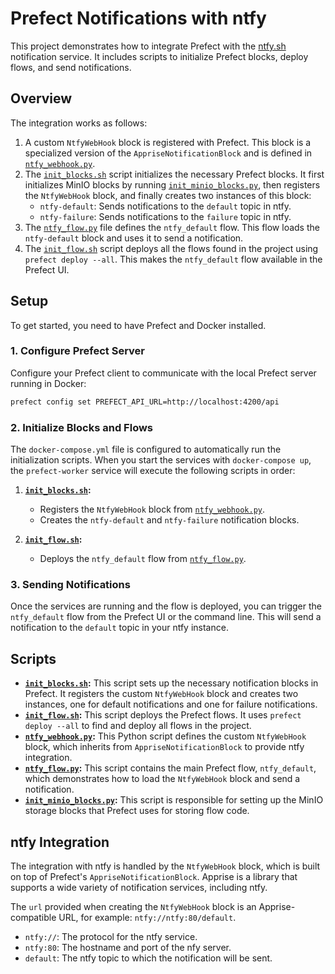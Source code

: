 # Prefect Notifications with ntfy

This project demonstrates how to integrate Prefect with the [ntfy.sh](https://ntfy.sh/) notification service. It includes scripts to initialize Prefect blocks, deploy flows, and send notifications.

## Overview

The integration works as follows:

1.  A custom `NtfyWebHook` block is registered with Prefect. This block is a specialized version of the `AppriseNotificationBlock` and is defined in [`ntfy_webhook.py`](prefect/ntfy_webhook.py:1).
2.  The [`init_blocks.sh`](prefect/init_blocks.sh:1) script initializes the necessary Prefect blocks. It first initializes MinIO blocks by running [`init_minio_blocks.py`](prefect/init_minio_blocks.py:1), then registers the `NtfyWebHook` block, and finally creates two instances of this block:
    *   `ntfy-default`: Sends notifications to the `default` topic in ntfy.
    *   `ntfy-failure`: Sends notifications to the `failure` topic in ntfy.
3.  The [`ntfy_flow.py`](prefect/ntfy_flow.py:1) file defines the `ntfy_default` flow. This flow loads the `ntfy-default` block and uses it to send a notification.
4.  The [`init_flow.sh`](prefect/init_flow.sh:1) script deploys all the flows found in the project using `prefect deploy --all`. This makes the `ntfy_default` flow available in the Prefect UI.

## Setup

To get started, you need to have Prefect and Docker installed.

### 1. Configure Prefect Server

Configure your Prefect client to communicate with the local Prefect server running in Docker:

```bash
prefect config set PREFECT_API_URL=http://localhost:4200/api
```

### 2. Initialize Blocks and Flows

The `docker-compose.yml` file is configured to automatically run the initialization scripts. When you start the services with `docker-compose up`, the `prefect-worker` service will execute the following scripts in order:

1.  **[`init_blocks.sh`](prefect/init_blocks.sh:1):**
    *   Registers the `NtfyWebHook` block from [`ntfy_webhook.py`](prefect/ntfy_webhook.py:1).
    *   Creates the `ntfy-default` and `ntfy-failure` notification blocks.

2.  **[`init_flow.sh`](prefect/init_flow.sh:1):**
    *   Deploys the `ntfy_default` flow from [`ntfy_flow.py`](prefect/ntfy_flow.py:1).

### 3. Sending Notifications

Once the services are running and the flow is deployed, you can trigger the `ntfy_default` flow from the Prefect UI or the command line. This will send a notification to the `default` topic in your ntfy instance.

## Scripts

*   **[`init_blocks.sh`](prefect/init_blocks.sh:1):** This script sets up the necessary notification blocks in Prefect. It registers the custom `NtfyWebHook` block and creates two instances, one for default notifications and one for failure notifications.
*   **[`init_flow.sh`](prefect/init_flow.sh:1):** This script deploys the Prefect flows. It uses `prefect deploy --all` to find and deploy all flows in the project.
*   **[`ntfy_webhook.py`](prefect/ntfy_webhook.py:1):** This Python script defines the custom `NtfyWebHook` block, which inherits from `AppriseNotificationBlock` to provide ntfy integration.
*   **[`ntfy_flow.py`](prefect/ntfy_flow.py:1):** This script contains the main Prefect flow, `ntfy_default`, which demonstrates how to load the `NtfyWebHook` block and send a notification.
*   **[`init_minio_blocks.py`](prefect/init_minio_blocks.py:1):** This script is responsible for setting up the MinIO storage blocks that Prefect uses for storing flow code.

## ntfy Integration

The integration with ntfy is handled by the `NtfyWebHook` block, which is built on top of Prefect's `AppriseNotificationBlock`. Apprise is a library that supports a wide variety of notification services, including ntfy.

The `url` provided when creating the `NtfyWebHook` block is an Apprise-compatible URL, for example: `ntfy://ntfy:80/default`.

*   `ntfy://`: The protocol for the ntfy service.
*   `ntfy:80`: The hostname and port of the nfy server.
*   `default`: The ntfy topic to which the notification will be sent.
